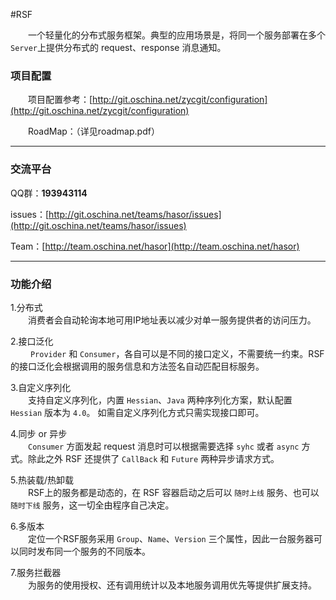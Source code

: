 #RSF

&emsp;&emsp;一个轻量化的分布式服务框架。典型的应用场景是，将同一个服务部署在多个`Server`上提供分布式的 request、response 消息通知。

### 项目配置

&emsp;&emsp;项目配置参考：[http://git.oschina.net/zycgit/configuration](http://git.oschina.net/zycgit/configuration)

&emsp;&emsp;RoadMap：（详见roadmap.pdf）

----------
### 交流平台

QQ群：**193943114**

issues：[http://git.oschina.net/teams/hasor/issues](http://git.oschina.net/teams/hasor/issues)

Team：[http://team.oschina.net/hasor](http://team.oschina.net/hasor)

----------
### 功能介绍

1.分布式<br/>
&emsp;&emsp;消费者会自动轮询本地可用IP地址表以减少对单一服务提供者的访问压力。

2.接口泛化<br/>
&emsp;&emsp; `Provider` 和 `Consumer`，各自可以是不同的接口定义，不需要统一约束。RSF 的接口泛化会根据调用的服务信息和方法签名自动匹配目标服务。

3.自定义序列化<br/>
&emsp;&emsp;支持自定义序列化，内置 `Hessian`、`Java` 两种序列化方案，默认配置 `Hessian` 版本为 `4.0`。 如需自定义序列化方式只需实现接口即可。

4.同步 or 异步<br/>
&emsp;&emsp;`Consumer` 方面发起 request 消息时可以根据需要选择 `syhc` 或者 `async` 方式。除此之外 RSF 还提供了 `CallBack` 和 `Future` 两种异步请求方式。

5.热装载/热卸载<br/>
&emsp;&emsp;RSF上的服务都是动态的，在 RSF 容器启动之后可以 `随时上线` 服务、也可以 `随时下线` 服务，这一切全由程序自己决定。

6.多版本<br/>
&emsp;&emsp;定位一个RSF服务采用 `Group`、`Name`、`Version` 三个属性，因此一台服务器可以同时发布同一个服务的不同版本。

7.服务拦截器<br/>
&emsp;&emsp;为服务的使用授权、还有调用统计以及本地服务调用优先等提供扩展支持。
